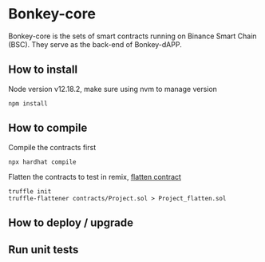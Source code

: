 # Bonkey-core

Bonkey-core is the sets of smart contracts running on Binance Smart Chain (BSC). They serve as the back-end of Bonkey-dAPP.

## How to install

Node version v12.18.2, make sure using nvm to manage version

```
npm install
```

## How to compile

Compile the contracts first

```
npx hardhat compile
```

Flatten the contracts to test in remix,
[flatten contract](https://www.sitepoint.com/flattening-contracts-debugging-remix/)

```
truffle init
truffle-flattener contracts/Project.sol > Project_flatten.sol
```

## How to deploy / upgrade

## Run unit tests
